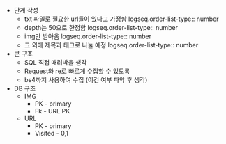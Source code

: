 - 단계 작성
	- txt 파일로 필요한 url들이 있다고 가정함
	  logseq.order-list-type:: number
	- depth는 50으로 한정함
	  logseq.order-list-type:: number
	- img만 받아옴
	  logseq.order-list-type:: number
	- 그 외에 제목과 태그로 나눌 예정
	  logseq.order-list-type:: number
- 큰 구조
	- SQL 직접 때려박을 생각
	- Request와 re로 빠르게 수집할 수 있도록
	- bs4까지 사용하여 수집 (이건 여부 파악 후 생각)
- DB 구조
	- IMG
		- PK - primary
		- Fk - URL PK
	- URL
		- PK - primary
		- Visited - 0,1